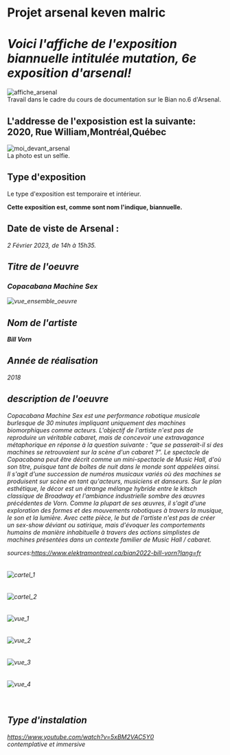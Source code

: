 # Projet arsenal keven malric

<h1><em>Voici l'affiche de l'exposition biannuelle intitulée mutation, 6e exposition d'arsenal!</em></h1>

![affiche_arsenal](https://github.com/Kyoxis/H23_V13_introduction_malric/blob/main/Bian/media/affiche_arsenal.jpg)
<br>
Travail dans le cadre du cours de documentation sur le Bian no.6 d'Arsenal.

<h2>L'addresse de l'exposistion est la suivante: 2020, Rue William,Montréal,Québec</h2>

![moi_devant_arsenal](https://github.com/Kyoxis/H23_V13_introduction_malric/blob/main/Bian/media/moi_devant_arsenal.jpg)
<br>La photo est un selfie.

<h2>Type d'exposition</h2>

Le type d'exposition est temporaire et intérieur.

<strong>Cette exposition est, comme sont nom l'indique, biannuelle.</strong>

<h2>Date de viste de Arsenal :</h2>

<em> 2 Février 2023, de 14h à 15h35.<em>
  

<h2>Titre de l'oeuvre</h2>
  
<h3><em>Copacabana Machine Sex</em></h3>
  
  
![vue_ensemble_oeuvre](https://github.com/Kyoxis/H23_V13_introduction_malric/blob/main/Bian/media/vue_ensemble_oeuvre.jpg)
  
  
<h2>Nom de l'artiste</h2>
  
  <strong><em>Bill Vorn</em></strong>
  
<h2>Année de réalisation</h2>
  
<em>2018</em>  

<h2>description de l'oeuvre</h2>
  
Copacabana Machine Sex est une performance robotique musicale burlesque de 30 minutes impliquant uniquement des machines biomorphiques comme acteurs. L'objectif de l'artiste n'est pas de reproduire un véritable cabaret, mais de concevoir une extravagance métaphorique en réponse à la question suivante : "que se passerait-il si des machines se retrouvaient sur la scène d'un cabaret ?". Le spectacle de Copacabana peut être décrit comme un mini-spectacle de Music Hall, d'où son titre, puisque tant de boîtes de nuit dans le monde sont appelées ainsi. Il s'agit d'une succession de numéros musicaux variés où des machines se produisent sur scène en tant qu'acteurs, musiciens et danseurs. Sur le plan esthétique, le décor est un étrange mélange hybride entre le kitsch classique de Broadway et l'ambiance industrielle sombre des œuvres précédentes de Vorn. Comme la plupart de ses œuvres, il s'agit d'une exploration des formes et des mouvements robotiques à travers la musique, le son et la lumière. Avec cette pièce, le but de l'artiste n'est pas de créer un sex-show déviant ou satirique, mais d'évoquer les comportements humains de manière inhabituelle à travers des actions simplistes de machines présentées dans un contexte familier de Music Hall / cabaret.
  
  
  sources:https://www.elektramontreal.ca/bian2022-bill-vorn?lang=fr
  <br>
  <br>
  <br>
  ![cartel_1](https://github.com/Kyoxis/H23_V13_introduction_malric/blob/main/Bian/media/cartel1.jpg)
  <br>
  <br>
  <br>
  ![cartel_2](https://github.com/Kyoxis/H23_V13_introduction_malric/blob/main/Bian/media/cartel2.jpg
)
  <br>
  <br>
  <br>
  ![vue_1](https://github.com/Kyoxis/H23_V13_introduction_malric/blob/main/Bian/media/vue1.jpg)
  <br>
  <br>
  <br>
  ![vue_2](https://github.com/Kyoxis/H23_V13_introduction_malric/blob/main/Bian/media/vue2.jpg)
  <br>
  <br>
  <br>
  ![vue_3](https://github.com/Kyoxis/H23_V13_introduction_malric/blob/main/Bian/media/vue3.jpg)
  <br>
  <br>
  <br>
  ![vue_4](https://github.com/Kyoxis/H23_V13_introduction_malric/blob/main/Bian/media/vue4.jpg)
  <br>
  <br>
  <br>
  <h2>Type d'instalation</h2>
  
  https://www.youtube.com/watch?v=5xBM2VAC5Y0
  <br>contemplative et immersive


